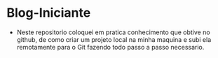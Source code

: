 # Blog-Iniciante

* Neste repositorio coloquei em pratica conhecimento que obtive no github, de como criar um projeto local na minha maquina
e subi ela remotamente para o Git fazendo todo passo a passo necessario.

